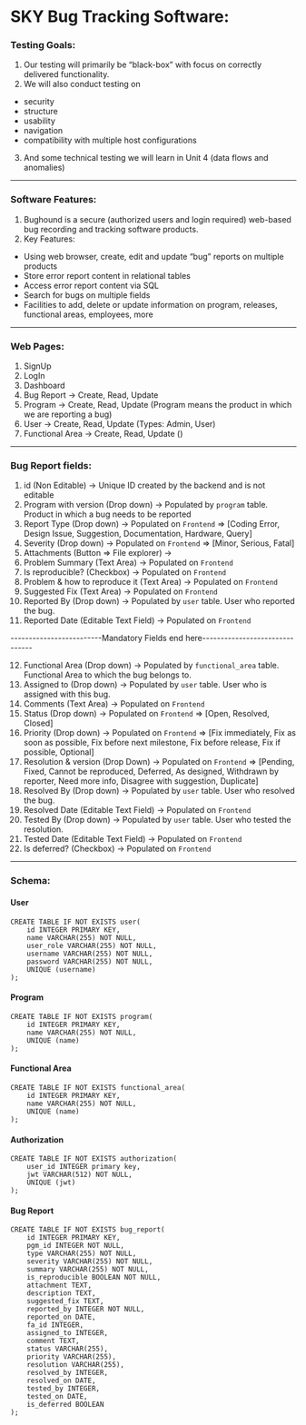 <!--markdownlint-disable-->
# SKY Bug Tracking Software:

### Testing Goals:
1. Our testing will primarily be “black-box” with focus on correctly delivered functionality.
2. We will also conduct testing on 
  * security 
  * structure
  * usability
  * navigation
  * compatibility with multiple host configurations
3. And some technical testing we will learn in Unit 4 (data flows and anomalies)
---
### Software Features:
1. Bughound is a secure (authorized users and login required) web-based bug recording and tracking software products.
2. Key Features:
  * Using web browser, create, edit and update “bug” reports on multiple products
  * Store error report content in relational tables
  * Access error report content via SQL
  * Search for bugs on multiple fields 
  * Facilities to add, delete or update information on program, releases, functional areas, employees, more
---
### Web Pages:
1. SignUp
2. LogIn
3. Dashboard
4. Bug Report -> Create, Read, Update
5. Program -> Create, Read, Update (Program means the product in which we are reporting a bug)
6. User -> Create, Read, Update (Types: Admin, User)
7. Functional Area -> Create, Read, Update ()
---
### Bug Report fields:
1. id (Non Editable) -> Unique ID created by the backend and is not editable
2. Program with version (Drop down) -> Populated by `program` table. Product in which a bug needs to be reported
3. Report Type (Drop down) -> Populated on `Frontend` => [Coding Error, Design Issue, Suggestion, Documentation, Hardware, Query]
4. Severity (Drop down) -> Populated on `Frontend` => [Minor, Serious, Fatal]
5. Attachments (Button => File explorer) -> 
6. Problem Summary (Text Area) -> Populated on `Frontend`
7. Is reproducible? (Checkbox) -> Populated on `Frontend`
8. Problem & how to reproduce it (Text Area) -> Populated on `Frontend` 
9. Suggested Fix (Text Area) -> Populated on `Frontend`
10. Reported By (Drop down) -> Populated by `user` table. User who reported the bug.
11. Reported Date (Editable Text Field) -> Populated on `Frontend`

-------------------------Mandatory Fields end here-------------------------------

12. Functional Area (Drop down) -> Populated by `functional_area` table. Functional Area to which the bug belongs to.
13. Assigned to (Drop down) -> Populated by `user` table. User who is assigned with this bug.
14. Comments (Text Area) -> Populated on `Frontend`
15. Status (Drop down) -> Populated on `Frontend` => [Open, Resolved, Closed]
16. Priority (Drop down) -> Populated on `Frontend` => [Fix immediately, Fix as soon as possible, Fix before next milestone, Fix before release, Fix if possible, Optional]
17. Resolution & version (Drop Down) -> Populated on `Frontend` => [Pending, Fixed, Cannot be reproduced, Deferred, As designed, Withdrawn by reporter, Need more info, Disagree with suggestion, Duplicate]
18. Resolved By (Drop down) -> Populated by `user` table. User who resolved the bug.
19. Resolved Date (Editable Text Field) -> Populated on `Frontend`
18. Tested By (Drop down) -> Populated by `user` table. User who tested the resolution.
21. Tested Date (Editable Text Field) -> Populated on `Frontend`
22. Is deferred? (Checkbox) -> Populated on `Frontend`
---
### Schema:
#### User
```
CREATE TABLE IF NOT EXISTS user(
    id INTEGER PRIMARY KEY,
    name VARCHAR(255) NOT NULL,
    user_role VARCHAR(255) NOT NULL,
    username VARCHAR(255) NOT NULL,
    password VARCHAR(255) NOT NULL,
    UNIQUE (username)
);
```

#### Program
```
CREATE TABLE IF NOT EXISTS program(
    id INTEGER PRIMARY KEY,
    name VARCHAR(255) NOT NULL,
    UNIQUE (name)
);
```

#### Functional Area
```
CREATE TABLE IF NOT EXISTS functional_area(
    id INTEGER PRIMARY KEY,
    name VARCHAR(255) NOT NULL,
    UNIQUE (name)
);
```

#### Authorization 
```
CREATE TABLE IF NOT EXISTS authorization(
    user_id INTEGER primary key,
    jwt VARCHAR(512) NOT NULL,
    UNIQUE (jwt)
);
```

#### Bug Report
```
CREATE TABLE IF NOT EXISTS bug_report(
    id INTEGER PRIMARY KEY,
    pgm_id INTEGER NOT NULL,
    type VARCHAR(255) NOT NULL,
    severity VARCHAR(255) NOT NULL,
    summary VARCHAR(255) NOT NULL,
    is_reproducible BOOLEAN NOT NULL,
    attachment TEXT,
    description TEXT,
    suggested_fix TEXT,
    reported_by INTEGER NOT NULL,
    reported_on DATE,
    fa_id INTEGER,
    assigned_to INTEGER,
    comment TEXT,
    status VARCHAR(255),
    priority VARCHAR(255),
    resolution VARCHAR(255),
    resolved_by INTEGER,
    resolved_on DATE,
    tested_by INTEGER,
    tested_on DATE,
    is_deferred BOOLEAN
);
```